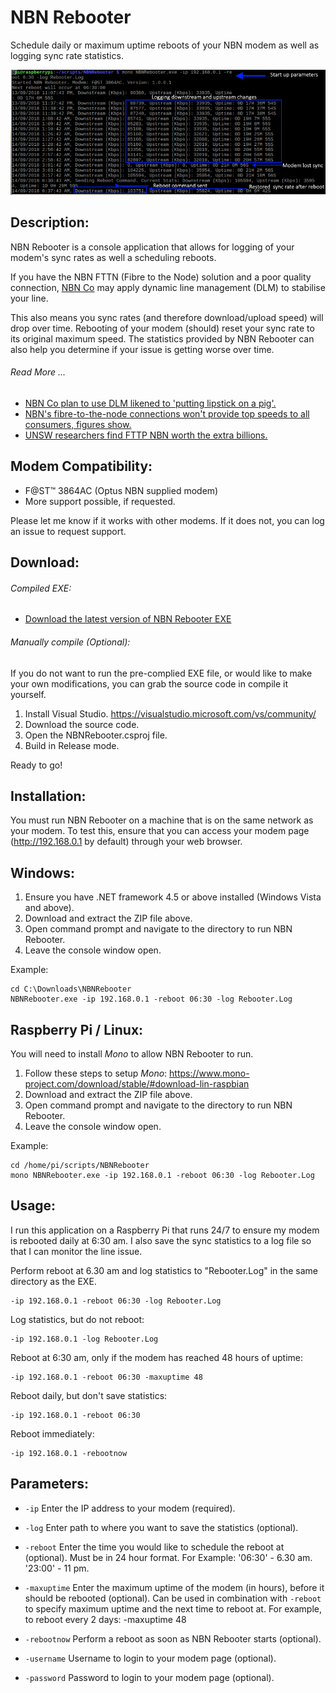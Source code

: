 # NBN Rebooter
Schedule daily or maximum uptime reboots of your NBN modem as well as logging sync rate statistics.

![screenshot](https://raw.githubusercontent.com/Ciaran3/NBN-Rebooter/master/screenshot.PNG)

## Description:
NBN Rebooter is a console application that allows for logging of your modem's sync rates as well a scheduling reboots.

If you have the NBN FTTN (Fibre to the Node) solution and a poor quality connection, [NBN Co](https://www.nbnco.com.au/) may apply dynamic line management (DLM) to stabilise your line.

This also means you sync rates (and therefore download/upload speed) will drop over time. Rebooting of your modem (should) reset your sync rate to its original maximum speed. The statistics provided by NBN Rebooter can also help you determine if your issue is getting worse over time.

######  Read More ...
* [NBN Co plan to use DLM likened to 'putting lipstick on a pig'.](https://www.itwire.com/telecoms-and-nbn/78913-nbn-co-plan-to-use-dlm-likened-to-putting-lipstick-on-a-pig.html)
* [NBN's fibre-to-the-node connections won't provide top speeds to all consumers, figures show.](http://www.abc.net.au/news/2018-01-17/nbn-fttn-will-not-provide-top-speeds-to-three-quarters-consumers/9335602)
* [UNSW researchers find FTTP NBN worth the extra billions.](https://www.itnews.com.au/news/unsw-researchers-find-fttp-nbn-worth-the-extra-billions-512368)

## Modem Compatibility:
* F@ST™ 3864AC (Optus NBN supplied modem)
* More support possible, if requested.

Please let me know if it works with other modems. If it does not, you can log an issue to request support.

## Download:
######  Compiled EXE:
* [Download the latest version of NBN Rebooter EXE](https://github.com/Ciaran3/NBN-Rebooter/blob/master/Compiled)
 
######  Manually compile (Optional):
If you do not want to run the pre-complied EXE file, or would like to make your own modifications, you can grab the source code in compile it yourself.

1. Install Visual Studio. https://visualstudio.microsoft.com/vs/community/
2. Download the source code.
3. Open the NBNRebooter.csproj file.
4. Build in Release mode.

Ready to go!

## Installation:
You must run NBN Rebooter on a machine that is on the same network as your modem. To test this, ensure that you can access your modem page
(http://192.168.0.1 by default) through your web browser.

## Windows:
1. Ensure you have .NET framework 4.5 or above installed (Windows Vista and above).
2. Download and extract the ZIP file above.
3. Open command prompt and navigate to the directory to run NBN Rebooter.
4. Leave the console window open.

Example:
```
cd C:\Downloads\NBNRebooter
NBNRebooter.exe -ip 192.168.0.1 -reboot 06:30 -log Rebooter.Log
```
 
## Raspberry Pi / Linux:
You will need to install *Mono* to allow NBN Rebooter to run. 
1. Follow these steps to setup *Mono*:
https://www.mono-project.com/download/stable/#download-lin-raspbian
2. Download and extract the ZIP file above.
3. Open command prompt and navigate to the directory to run NBN Rebooter.
4. Leave the console window open.

Example:
```
cd /home/pi/scripts/NBNRebooter 
mono NBNRebooter.exe -ip 192.168.0.1 -reboot 06:30 -log Rebooter.Log
```

## Usage:

I run this application on a Raspberry Pi that runs 24/7 to ensure my modem is rebooted daily at 6:30 am. I also save the sync statistics to a log file so that I can monitor the line issue. 

Perform reboot at 6.30 am and log statistics to "Rebooter.Log" in the same directory as the EXE.

```
-ip 192.168.0.1 -reboot 06:30 -log Rebooter.Log
```

Log statistics, but do not reboot:
```
-ip 192.168.0.1 -log Rebooter.Log
```

Reboot at 6:30 am, only if the modem has reached 48 hours of uptime:
```
-ip 192.168.0.1 -reboot 06:30 -maxuptime 48
```

Reboot daily, but don't save statistics:
```
-ip 192.168.0.1 -reboot 06:30
```

Reboot immediately:
```
-ip 192.168.0.1 -rebootnow
```

## Parameters:
* ```-ip``` 
Enter the IP address to your modem (required).

* ```-log```
Enter path to where you want to save the statistics (optional).

* ```-reboot``` 
Enter the time you would like to schedule the reboot at (optional). 
Must be in 24 hour format. For Example:
'06:30' - 6.30 am.
'23:00' - 11 pm.

* ```-maxuptime``` 
Enter the maximum uptime of the modem (in hours), before it should be rebooted (optional).
Can be used in combination with ```-reboot``` to specify maximum uptime and the next time to reboot at.
For example, to reboot every 2 days: -maxuptime 48

* ```-rebootnow```
Perform a reboot as soon as NBN Rebooter starts (optional). 

* ```-username```
Username to login to your modem page (optional).

* ```-password```
Password to login to your modem page (optional).
